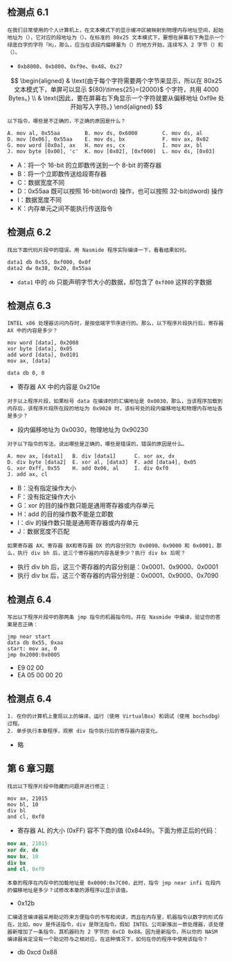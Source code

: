 ## 检测点 6.1

```
在我们日常使用的个人计算机上，在文本模式下的显示缓冲区被映射到物理内存地址空间，起始地址为（），它对应的段地址为（）。在标准的 80x25 文本模式下，要想在屏幕右下角显示一个绿底白字的字符「H」，那么，应当在该段内偏移量为（）的地方开始，连续写入 2 字节（）和（）。
```

 - `0xb8000`、`0xb800`、`0xf9e`、`0x48`、`0x27`

$$
\begin{aligned}
& \text{由于每个字符需要两个字节来显示，所以在 80x25 文本模式下，单屏可以显示 ${80}\times{25}={2000}$ 个字符，共用 4000 Bytes。} \\
& \text{因此，要在屏幕右下角显示一个字符就要从偏移地址 0xf9e 处开始写入字符。}
\end{aligned}
$$

```
以下指令，哪些是不正确的，不正确的原因是什么？

A. mov al, 0x55aa        B. mov ds, 0x6000        C. mov ds, al
D. mov [0x06], 0x55aa    E. mov ds, bx            F. mov ax, 0x02
G. mov word [0x0a], ax   H. mov es, cx            I. mov ax, bl
J. mov byte [0x00], 'c'  K. mov [0x02], [0xf000]  L. mov ds, [0x03]
```

 - $\text{A：将一个 16-bit 的立即数传送到一个 8-bit 的寄存器}$
 - $\text{B：将一个立即数传送给段寄存器}$
 - $\text{C：数据宽度不同}$
 - $\text{D：0x55aa 既可以按照 16-bit(word) 操作，也可以按照 32-bit(dword) 操作}$
 - $\text{I：数据宽度不同}$
 - $\text{K：内存单元之间不能执行传送指令}$

## 检测点 6.2

```
找出下面代码片段中的错误。用 Nasmide 程序实际编译一下，看看结果如何。

data1 db 0x55, 0xf000, 0x0f
data2 dw 0x38, 0x20, 0x55aa
```

 - `data1` 中的 `db` 只能声明字节大小的数据，却包含了 `0xf000` 这样的字数据

## 检测点 6.3

```
INTEL x86 处理器访问内存时，是按低端字节序进行的。那么，以下程序片段执行后，寄存器 AX 中的内容是多少？

mov word [data], 0x2008
xor byte [data], 0x05
add word [data], 0x0101
mov ax, [data]

data db 0, 0
```

 - $\text{寄存器 AX 中的内容是 0x210e}$

```
对于以上程序片段，如果标号 data 在编译时的汇编地址是 0x0030，那么，当该程序加载到内存后，该程序片段所在段的地址为 0x9020 时，该标号处的段内偏移地址和物理内存地址各是多少？
```

 - $\text{段内偏移地址为 0x0030，物理地址为 0x90230}$

```
对于以下指令的写法，说出哪些是正确的，哪些是错误的，错误的原因是什么。

A. mov ax, [data1]   B. div [data1]      C. xor ax, dx
D. div byte [data2]  E. xor al, [data3]  F. add [data4], 0x05
G. xor 0xff, 0x55    H. add 0x06, al     I. div 0xf0
J. add ax, cl
```

 - $\text{B：没有指定操作大小}$
 - $\text{F：没有指定操作大小}$
 - $\text{G：xor 的目的操作数只能是通用寄存器或内存单元}$
 - $\text{H：add 的目的操作数不能是立即数}$
 - $\text{I：div 的操作数只能是通用寄存器或内存单元}$
 - $\text{J：数据宽度不匹配}$

```
如果寄存器 AX、寄存器 BX和寄存器 DX 的内容分别为 0x0090、0x9000 和 0x0001，那么，执行 div bh 后，这三个寄存器的内容各是多少？执行 div bx 后呢？
```

 - $\text{执行 div bh 后，这三个寄存器的内容分别是：0x0001、0x9000、0x0001}$
 - $\text{执行 div bx 后，这三个寄存器的内容分别是：0x0001、0x9000、0x7090}$

## 检测点 6.4

```
写出以下程序片段中的那两条 jmp 指令的机器指令吗，并在 Nasmide 中编译，验证你的答案是否正确：

jmp near start
data db 0x55, 0xaa
start: mov ax, 0
jmp 0x2000:0x0005
```

 - $\text{E9 02 00}$
 - $\text{EA 05 00 00 20}$

## 检测点 6.4

```
1. 在你的计算机上重现以上的编译、运行（使用 VirtualBox）和调试（使用 bochsdbg）过程。
2. 单步执行本章程序，观察 div 指令执行后的寄存器内容变化。
```

 - 略

## 第 6 章习题

```
找出以下程序片段中隐藏的问题并进行修正：

mov ax, 21015
mov bl, 10
div bl
and cl, 0xf0
```

 - $\text{寄存器 AL 的大小 (0xFF) 容不下商的值 (0x8449)。下面为修正后的代码：}$

```nasm
mov ax, 21015
xor dx, dx
mov bx, 10
div bx
and cl, 0xf0
```

```
本章的程序在内存中的加载地址是 0x0000:0x7C00，此时，指令 jmp near infi 在段内的偏移地址是多少？试修改本章的源程序以显示该值。
```

 - $\text{0x12b}$

```
汇编语言编译器采用助记符来方便指令的书写和阅读，而且在内存里，机器指令以数字的形式存在。比如，mov 是传送指令，div 是除法指令。假如 INTEL 公司新推出一款处理器，该处理器新增加了一条指令，其机器码为 2 字节的 0xCD 0x88。因为是新指令，所以你的 NASM 编译器肯定没有一个助记符与之相对应。在这种情况下，如何在你的程序中使用该指令？
```

 - $\text{db 0xcd 0x88}$

